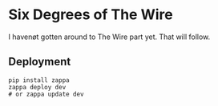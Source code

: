 # Six Degrees of The Wire

I havenøt gotten around to The Wire part yet. That will follow.

## Deployment
```
pip install zappa
zappa deploy dev
# or zappa update dev
```